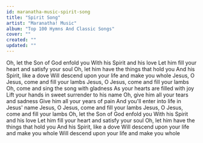```yaml
---
id: maranatha-music-spirit-song
title: "Spirit Song"
artist: "Maranatha! Music"
album: "Top 100 Hymns And Classic Songs"
cover: ""
created: ""
updated: ""
---
```


Oh, let the Son of God enfold you
With his Spirit and his love
Let him fill your heart and satisfy your soul
Oh, let him have the things that hold you
And his Spirit, like a dove
Will descend upon your life and make you whole
Jesus, O Jesus, come and fill your lambs
Jesus, O Jesus, come and fill your lambs
Oh, come and sing the song with gladness
As your hearts are filled with joy
Lift your hands in sweet surrender to his name
Oh, give him all your tears and sadness
Give him all your years of pain
And you'll enter into life in Jesus' name
Jesus, O Jesus, come and fill your lambs
Jesus, O Jesus, come and fill your lambs
Oh, let the Son of God enfold you
With his Spirit and his love
Let him fill your heart and satisfy your soul
Oh, let him have the things that hold you
And his Spirit, like a dove
Will descend upon your life and make you whole
Will descend upon your life and make you whole